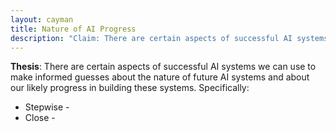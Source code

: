 ```yaml
---
layout: cayman
title: Nature of AI Progress
description: "Claim: There are certain aspects of successful AI systems we can use to make informed guesses about the nature of future AI systems and about our likely progress in building these systems."
---
```


**Thesis**:
There are certain aspects of successful AI systems we can use to make informed guesses about the nature of future AI systems and about our likely progress in building these systems.  Specifically:

- Stepwise - 
- Close - 
